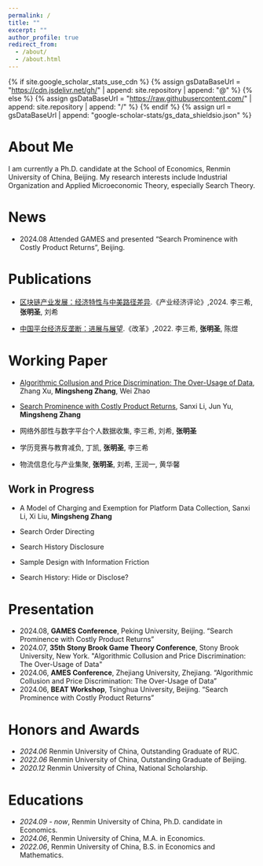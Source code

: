 ```yaml
---
permalink: /
title: ""
excerpt: ""
author_profile: true
redirect_from: 
  - /about/
  - /about.html
---
```


{% if site.google_scholar_stats_use_cdn %}
{% assign gsDataBaseUrl = "https://cdn.jsdelivr.net/gh/" | append: site.repository | append: "@" %}
{% else %}
{% assign gsDataBaseUrl = "https://raw.githubusercontent.com/" | append: site.repository | append: "/" %}
{% endif %}
{% assign url = gsDataBaseUrl | append: "google-scholar-stats/gs_data_shieldsio.json" %}

<span class='url' id='/#about-me'></span>

# About Me
I am currently a Ph.D. candidate at the School of Economics, Renmin University of China, Beijing. 
My research interests include Industrial Organization and Applied Microeconomic Theory, especially Search Theory.

<span class='url' id='/#news'></span>

# News
- 2024.08 Attended GAMES and presented “Search Prominence with Costly Product Returns”, Beijing.


<span class='url' id='/#publications'></span>

# Publications 
- [区块链产业发展：经济特性与中美路径差异](https://kns.cnki.net/kcms2/article/abstract?v=WOgJpqC0z4b3MajwIE84x27xzDSzVBlFhX_eMuH0KN1-NaBPb7h6BKnHNUZ8xmlMC-Edc0197e1ApTJa54tL6dVbTLeh7o_tP9IZRB4JqYO-hYZ_56wlzyxN-nrssLE7atQQA0E7hDCUBcwHV2N32Q==&uniplatform=NZKPT&language=CHS).《产业经济评论》,2024. 
李三希, **张明圣**, 刘希

- [中国平台经济反垄断：进展与展望](https://kns.cnki.net/kcms2/article/abstract?v=WOgJpqC0z4aot3QypI4WIRIXix2r8Jso8FByUp8CjyQfZ8ZOajSKipEDJY5q8eKZKzfc207Z3Qd5RpsgHGT8nYRSFD4a9eOPR88voI3j6yxVH_Kg0p3ozONnoiGMQGMvOj4PL0fNw96qZfDUZ21ZVQ==&uniplatform=NZKPT&language=CHS).《改革》,2022. 
李三希, **张明圣**, 陈煜






<span class='url' id='/#working-paper'></span>

# Working Paper
- [Algorithmic Collusion and Price Discrimination: The Over-Usage of Data](https://arxiv.org/pdf/2403.06150),
Zhang Xu, **Mingsheng Zhang**, Wei Zhao

- [Search Prominence with Costly Product Returns](https://papers.ssrn.com/sol3/papers.cfm?abstract_id=4980259),
Sanxi Li, Jun Yu, **Mingsheng Zhang**

- 网络外部性与数字平台个人数据收集,
李三希, 刘希, **张明圣**

- 学历竞赛与教育减负,
丁凯, **张明圣**, 李三希

- 物流信息化与产业集聚,
**张明圣**, 刘希, 王润一, 黄华馨


## Work in Progress
- A Model of Charging and Exemption for Platform Data Collection,
Sanxi Li, Xi Liu, **Mingsheng Zhang**

- Search Order Directing

- Search History Disclosure

- Sample Design with Information Friction

- Search History: Hide or Disclose?


<span class='url' id='/#presentation'></span>

# Presentation
- 2024.08, **GAMES Conference**, Peking University, Beijing. “Search Prominence with Costly Product Returns”
- 2024.07, **35th Stony Brook Game Theory Conference**, Stony Brook University, New York. "Algorithmic Collusion and Price Discrimination: The Over-Usage of Data"
- 2024.06, **AMES Conference**, Zhejiang University, Zhejiang. “Algorithmic Collusion and Price Discrimination: The Over-Usage of Data”
- 2024.06, **BEAT Workshop**, Tsinghua University, Beijing. “Search Prominence with Costly Product Returns”


<span class='url' id='/#honors-and-awards'></span>

# Honors and Awards
- *2024.06* Renmin University of China, Outstanding Graduate of RUC.
- *2022.06* Renmin University of China, Outstanding Graduate of Beijing.
- *2020.12* Renmin University of China, National Scholarship.

<span class='url' id='/#educations'></span>

# Educations
- *2024.09 - now*, Renmin University of China, Ph.D. candidate in Economics. 
- *2024.06*, Renmin University of China, M.A. in Economics. 
- *2022.06*, Renmin University of China, B.S. in Economics and Mathematics. 

